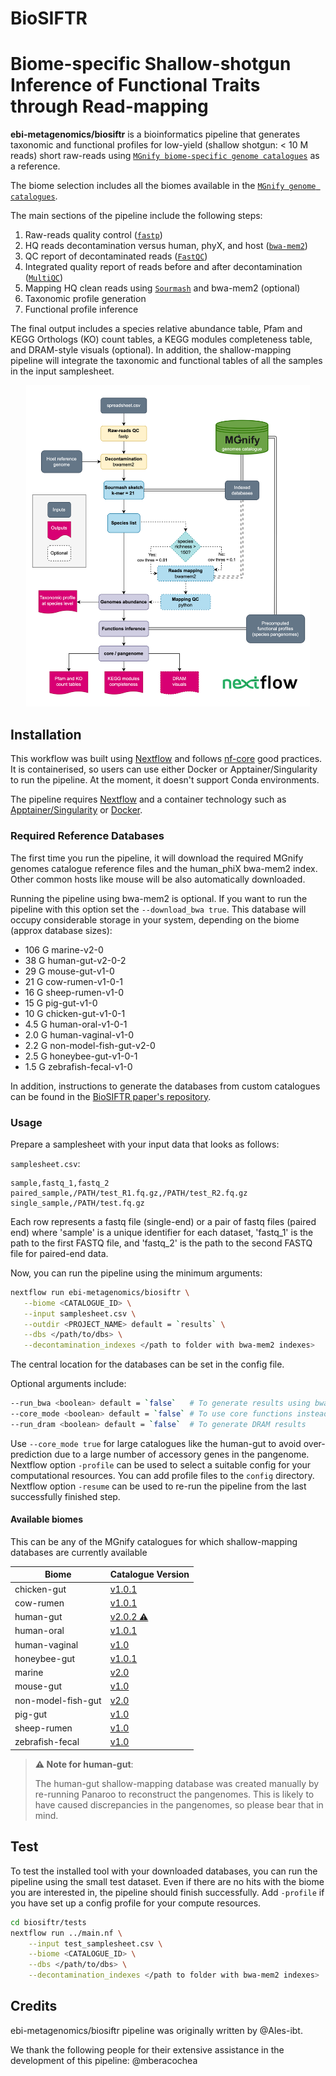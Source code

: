 # BioSIFTR

# Biome-specific Shallow-shotgun Inference of Functional Traits through Read-mapping

**ebi-metagenomics/biosiftr** is a bioinformatics pipeline that generates taxonomic and functional profiles for low-yield (shallow shotgun: < 10 M reads) short raw-reads using [`MGnify biome-specific genome catalogues`](https://www.ebi.ac.uk/metagenomics/browse/genomes) as a reference.

The biome selection includes all the biomes available in the [`MGnify genome catalogues`](https://www.ebi.ac.uk/metagenomics/browse/genomes).

The main sections of the pipeline include the following steps:

1. Raw-reads quality control ([`fastp`](https://github.com/OpenGene/fastp))
2. HQ reads decontamination versus human, phyX, and host ([`bwa-mem2`](https://github.com/bwa-mem2/bwa-mem2))
3. QC report of decontaminated reads ([`FastQC`](https://www.bioinformatics.babraham.ac.uk/projects/fastqc/))
4. Integrated quality report of reads before and after decontamination ([`MultiQC`](http://multiqc.info/))
5. Mapping HQ clean reads using [`Sourmash`](https://github.com/sourmash-bio/sourmash) and bwa-mem2 (optional)
6. Taxonomic profile generation
7. Functional profile inference

The final output includes a species relative abundance table, Pfam and KEGG Orthologs (KO) count tables, a KEGG modules completeness table, and DRAM-style visuals (optional). In addition, the shallow-mapping pipeline will integrate the taxonomic and functional tables of all the samples in the input samplesheet.

<p align="center" width="100%">
   <img src="images/workflow_Apr2025.png" width="90%"/>
</p>

## Installation

This workflow was built using [Nextflow](https://www.nextflow.io/) and follows [nf-core](https://nf-co.re/) good practices. It is containerised, so users can use either Docker or Apptainer/Singularity to run the pipeline. At the moment, it doesn't support Conda environments.

The pipeline requires [Nextflow](https://www.nextflow.io/docs/latest/getstarted.html#installation) and a container technology such as [Apptainer/Singularity](https://github.com/apptainer/singularity/blob/master/INSTALL.md) or [Docker](https://www.docker.com/).

### Required Reference Databases

The first time you run the pipeline, it will download the required MGnify genomes catalogue reference files and the human_phiX bwa-mem2 index. Other common hosts like mouse will be also automatically downloaded.

Running the pipeline using bwa-mem2 is optional. If you want to run the pipeline with this option set the `--download_bwa true`. This database will occupy considerable storage in your system, depending on the biome (approx database sizes):

- 106 G marine-v2-0
- 38 G human-gut-v2-0-2
- 29 G mouse-gut-v1-0
- 21 G cow-rumen-v1-0-1
- 16 G sheep-rumen-v1-0
- 15 G pig-gut-v1-0
- 10 G chicken-gut-v1-0-1
- 4.5 G human-oral-v1-0-1
- 2.0 G human-vaginal-v1-0
- 2.2 G non-model-fish-gut-v2-0
- 2.5 G honeybee-gut-v1-0-1
- 1.5 G zebrafish-fecal-v1-0

In addition, instructions to generate the databases from custom catalogues can be found in the [BioSIFTR paper's repository](https://github.com/EBI-Metagenomics/biosiftr_extended_methods?tab=readme-ov-file#31-processing-custom-genome-catalogues).

### Usage

Prepare a samplesheet with your input data that looks as follows:

`samplesheet.csv`:

```csv
sample,fastq_1,fastq_2
paired_sample,/PATH/test_R1.fq.gz,/PATH/test_R2.fq.gz
single_sample,/PATH/test.fq.gz
```

Each row represents a fastq file (single-end) or a pair of fastq files (paired end) where 'sample' is a unique identifier for each dataset, 'fastq_1' is the path to the first FASTQ file, and 'fastq_2' is the path to the second FASTQ file for paired-end data.

Now, you can run the pipeline using the minimum arguments:

```bash
nextflow run ebi-metagenomics/biosiftr \
   --biome <CATALOGUE_ID> \
   --input samplesheet.csv \
   --outdir <PROJECT_NAME> default = `results` \
   --dbs </path/to/dbs> \
   --decontamination_indexes </path to folder with bwa-mem2 indexes>
```

The central location for the databases can be set in the config file.

Optional arguments include:

```bash
--run_bwa <boolean> default = `false`   # To generate results using bwa-mem2 besides sourmash
--core_mode <boolean> default = `false` # To use core functions instead of pangenome functions
--run_dram <boolean> default = `false`  # To generate DRAM results
```

Use `--core_mode true` for large catalogues like the human-gut to avoid over-prediction due to a large number of accessory genes in the pangenome.
Nextflow option `-profile` can be used to select a suitable config for your computational resources. You can add profile files to the `config` directory.
Nextflow option `-resume` can be used to re-run the pipeline from the last successfully finished step.


#### Available biomes

This can be any of the MGnify catalogues for which shallow-mapping databases are currently available

| Biome              | Catalogue Version                                                                    |
| ------------------ | ------------------------------------------------------------------------------------ |
| chicken-gut        | [v1.0.1](https://www.ebi.ac.uk/metagenomics/genome-catalogues/chicken-gut-v1-0-1)    |
| cow-rumen          | [v1.0.1](https://www.ebi.ac.uk/metagenomics/genome-catalogues/cow-rumen-v1-0-1)      |
| human-gut          | [v2.0.2 ⚠️](https://www.ebi.ac.uk/metagenomics/genome-catalogues/human-gut-v2-0-2)   |
| human-oral         | [v1.0.1](https://www.ebi.ac.uk/metagenomics/genome-catalogues/human-oral-v1-0-1)     |
| human-vaginal      | [v1.0](https://www.ebi.ac.uk/metagenomics/genome-catalogues/human-vaginal-v1-0)      |
| honeybee-gut       | [v1.0.1](https://www.ebi.ac.uk/metagenomics/genome-catalogues/honeybee-gut-v1-0-1)   |
| marine             | [v2.0](https://www.ebi.ac.uk/metagenomics/genome-catalogues/marine-v2-0)             |
| mouse-gut          | [v1.0](https://www.ebi.ac.uk/metagenomics/genome-catalogues/mouse-gut-v1-0)          |
| non-model-fish-gut | [v2.0](https://www.ebi.ac.uk/metagenomics/genome-catalogues/non-model-fish-gut-v2-0) |
| pig-gut            | [v1.0](https://www.ebi.ac.uk/metagenomics/genome-catalogues/pig-gut-v1-0)            |
| sheep-rumen        | [v1.0](https://www.ebi.ac.uk/metagenomics/genome-catalogues/sheep-rumen-v1-0)        |
| zebrafish-fecal    | [v1.0](https://www.ebi.ac.uk/metagenomics/genome-catalogues/zebrafish-fecal-v1-0)    |

> **⚠️ Note for human-gut**:
>
> The human-gut shallow-mapping database was created manually by re-running Panaroo to reconstruct the pangenomes. This is likely to have caused discrepancies in the pangenomes, so please bear that in mind.

## Test

To test the installed tool with your downloaded databases, you can run the pipeline using the small test dataset. Even if there are no hits with the biome you are interested in, the pipeline should finish successfully. Add `-profile` if you have set up a config profile for your compute resources.

```bash
cd biosiftr/tests
nextflow run ../main.nf \
    --input test_samplesheet.csv \
    --biome <CATALOGUE_ID> \
    --dbs </path/to/dbs> \
    --decontamination_indexes </path to folder with bwa-mem2 indexes>
```

## Credits

ebi-metagenomics/biosiftr pipeline was originally written by @Ales-ibt.

We thank the following people for their extensive assistance in the development of this pipeline:
@mberacochea
